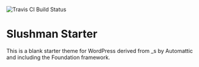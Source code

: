 ![Travis CI Build Status](https://travis-ci.org/Slushman/_s.svg?branch=master)

Slushman Starter
===

This is a blank starter theme for WordPress derived from _s by Automattic and including the Foundation framework.